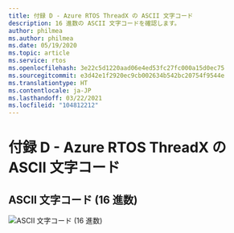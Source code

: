 ```yaml
---
title: 付録 D - Azure RTOS ThreadX の ASCII 文字コード
description: 16 進数の ASCII 文字コードを確認します。
author: philmea
ms.author: philmea
ms.date: 05/19/2020
ms.topic: article
ms.service: rtos
ms.openlocfilehash: 3e22c5d1220aad06e4ed53fc27fc000a15d0ec75
ms.sourcegitcommit: e3d42e1f2920ec9cb002634b542bc20754f9544e
ms.translationtype: HT
ms.contentlocale: ja-JP
ms.lasthandoff: 03/22/2021
ms.locfileid: "104812212"
---
```

# <a name="appendix-d---azure-rtos-threadx-ascii-character-codes"></a>付録 D - Azure RTOS ThreadX の ASCII 文字コード

## <a name="ascii-character-codes-in-hex"></a>ASCII 文字コード (16 進数)

![ASCII 文字コード (16 進数)](./media/user-guide/ascii-character-codes-hex.png)
